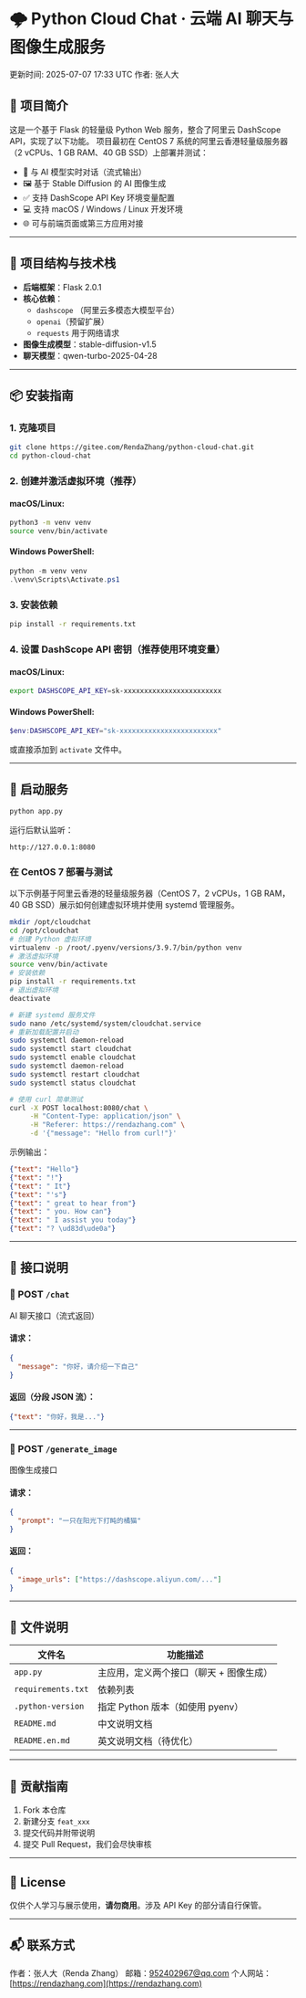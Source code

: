 # 🌩️ Python Cloud Chat · 云端 AI 聊天与图像生成服务

更新时间: 2025-07-07 17:33 UTC
作者: 张人大

## 📝 项目简介

这是一个基于 Flask 的轻量级 Python Web 服务，整合了阿里云 DashScope API，实现了以下功能。
项目最初在 CentOS 7 系统的阿里云香港轻量级服务器（2 vCPUs、1 GB RAM、40 GB SSD）上部署并测试：

- 🤖 与 AI 模型实时对话（流式输出）
- 🖼️ 基于 Stable Diffusion 的 AI 图像生成
- ✅ 支持 DashScope API Key 环境变量配置
- 💻 支持 macOS / Windows / Linux 开发环境
- 🌐 可与前端页面或第三方应用对接

---

## 🧱 项目结构与技术栈

- **后端框架**：Flask 2.0.1
- **核心依赖**：
  - `dashscope` （阿里云多模态大模型平台）
  - `openai`（预留扩展）
  - `requests` 用于网络请求
- **图像生成模型**：stable-diffusion-v1.5
- **聊天模型**：qwen-turbo-2025-04-28

---

## 📦 安装指南

### 1. 克隆项目
```bash
git clone https://gitee.com/RendaZhang/python-cloud-chat.git
cd python-cloud-chat
````

### 2. 创建并激活虚拟环境（推荐）

#### macOS/Linux:

```bash
python3 -m venv venv
source venv/bin/activate
```

#### Windows PowerShell:

```powershell
python -m venv venv
.\venv\Scripts\Activate.ps1
```

### 3. 安装依赖

```bash
pip install -r requirements.txt
```

### 4. 设置 DashScope API 密钥（推荐使用环境变量）

#### macOS/Linux:

```bash
export DASHSCOPE_API_KEY=sk-xxxxxxxxxxxxxxxxxxxxxxxx
```

#### Windows PowerShell:

```powershell
$env:DASHSCOPE_API_KEY="sk-xxxxxxxxxxxxxxxxxxxxxxxx"
```

或直接添加到 `activate` 文件中。

---

## 🚀 启动服务

```bash
python app.py
```

运行后默认监听：

```
http://127.0.0.1:8080
```

### 在 CentOS 7 部署与测试
以下示例基于阿里云香港的轻量级服务器（CentOS 7，2 vCPUs，1 GB RAM，40 GB SSD）展示如何创建虚拟环境并使用 systemd 管理服务。

```bash
mkdir /opt/cloudchat
cd /opt/cloudchat
# 创建 Python 虚拟环境
virtualenv -p /root/.pyenv/versions/3.9.7/bin/python venv
# 激活虚拟环境
source venv/bin/activate
# 安装依赖
pip install -r requirements.txt
# 退出虚拟环境
deactivate

# 新建 systemd 服务文件
sudo nano /etc/systemd/system/cloudchat.service
# 重新加载配置并启动
sudo systemctl daemon-reload
sudo systemctl start cloudchat
sudo systemctl enable cloudchat
sudo systemctl daemon-reload
sudo systemctl restart cloudchat
sudo systemctl status cloudchat

# 使用 curl 简单测试
curl -X POST localhost:8080/chat \
     -H "Content-Type: application/json" \
     -H "Referer: https://rendazhang.com" \
     -d '{"message": "Hello from curl!"}'
```
示例输出：
```json
{"text": "Hello"}
{"text": "!"}
{"text": " It"}
{"text": "'s"}
{"text": " great to hear from"}
{"text": " you. How can"}
{"text": " I assist you today"}
{"text": "? \ud83d\ude0a"}
```

---

## 📡 接口说明

### 🔹 POST `/chat`

AI 聊天接口（流式返回）

#### 请求：

```json
{
  "message": "你好，请介绍一下自己"
}
```

#### 返回（分段 JSON 流）：

```json
{"text": "你好，我是..."}
```

---

### 🔹 POST `/generate_image`

图像生成接口

#### 请求：

```json
{
  "prompt": "一只在阳光下打盹的橘猫"
}
```

#### 返回：

```json
{
  "image_urls": ["https://dashscope.aliyun.com/..."]
}
```

---

## 📁 文件说明

| 文件名                | 功能描述                    |
| ------------------ | ----------------------- |
| `app.py`           | 主应用，定义两个接口（聊天 + 图像生成）   |
| `requirements.txt` | 依赖列表                    |
| `.python-version`  | 指定 Python 版本（如使用 pyenv） |
| `README.md`        | 中文说明文档                  |
| `README.en.md`     | 英文说明文档（待优化）             |

---

## 🙌 贡献指南

1. Fork 本仓库
2. 新建分支 `feat_xxx`
3. 提交代码并附带说明
4. 提交 Pull Request，我们会尽快审核

---

## 🔐 License

仅供个人学习与展示使用，**请勿商用**。涉及 API Key 的部分请自行保管。

---

## 📬 联系方式

作者：张人大（Renda Zhang）
邮箱：[952402967@qq.com](mailto:952402967@qq.com)
个人网站：[https://rendazhang.com](https://rendazhang.com)

